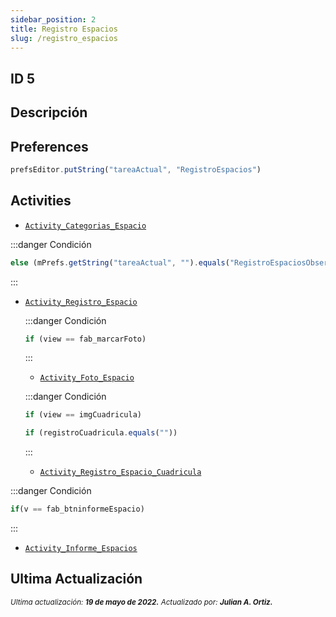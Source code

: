 ```yaml
---
sidebar_position: 2
title: Registro Espacios
slug: /registro_espacios
---
```


## ID 5

## Descripción

## Preferences

```js
prefsEditor.putString("tareaActual", "RegistroEspacios")
```

## Activities

- [```Activity_Categorias_Espacio```](./../activities/Activity_Categorias_Espacio.md)

:::danger Condición
```js 
else (mPrefs.getString("tareaActual", "").equals("RegistroEspaciosObservacion"))
```
:::

- [```Activity_Registro_Espacio```](./../activities/Activity_Registro_Espacio.md)

  :::danger Condición
    ```js 
    if (view == fab_marcarFoto)
    ```
  :::
  - [```Activity_Foto_Espacio```](./../activities/Activity_Foto_Espacio.md)

  :::danger Condición
  ```js 
  if (view == imgCuadricula)

  if (registroCuadricula.equals(""))
  ```
  :::
  - [```Activity_Registro_Espacio_Cuadricula```](./../activities/Activity_Registro_Espacio_Cuadricula.md)

:::danger Condición
```js 
if(v == fab_btninformeEspacio)
```
:::

- [```Activity_Informe_Espacios```](./../activities/Activity_Informe_Espacios.md)

## Ultima Actualización

<div class="ultima-actualizacion">
  <small>
    <i>
      Ultima actualización:
      <b> 19 de mayo de 2022.</b>
    </i>
  </small>

  <small>
    <i>
      Actualizado por:
      <b> Julian A. Ortiz.</b>
    </i>
  </small>
</div>